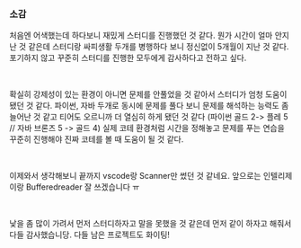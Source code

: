 ### 소감
처음엔 어색했는데 하다보니 재밌게 스터디를 진행했던 것 같다. 뭔가 시간이 얼마 안지난 것 같은데 스터디랑 싸피생활 두개를 병행하다 보니 정신없이 5개월이 지난 것 같다. 포기하지 않고 꾸준히 스터디를 진행한 모두에게 감사하다고 전하고 싶다.

<br>

확실히 강제성이 있는 환경이 아니면 문제를 안풀었을 것 같아서 스터디가 엄청 도움이 됐던 것 같다. 파이썬, 자바 두개로 동시에 문제를 풀다 보니 문제를 해석하는 능력도 좀 늘어난 것 같고 티어도 오르니까 더 열심히 하게 됐던 것 같다 (파이썬 골드 2-> 플레 5 // 자바 브론즈 5 -> 골드 4)
실제 코테 환경처럼 시간을 정해놓고 문제를 푸는 연습을 꾸준히 진행해야 진짜 코테를 볼 때 도움이 될 것 같다.

<br>

이제와서 생각해보니 끝까지 vscode랑 Scanner만 썼던 것 같네요. 앞으로는 인텔리제이랑 Bufferedreader 잘 쓰겠습니다 ㅠ

<br>

낯을 좀 많이 가려서 먼저 스터디하자고 말을 못했을 것 같은데 먼저 같이 하자고 해줘서 다들 감사했습니당. 다들 남은 프로젝트도 화이팅!
